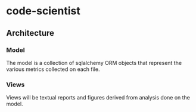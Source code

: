 # code-scientist

## Architecture

### Model

The model is a collection of sqlalchemy ORM objects that represent the various
metrics collected on each file.

### Views

Views will be textual reports and figures derived from analysis done on the
model.
